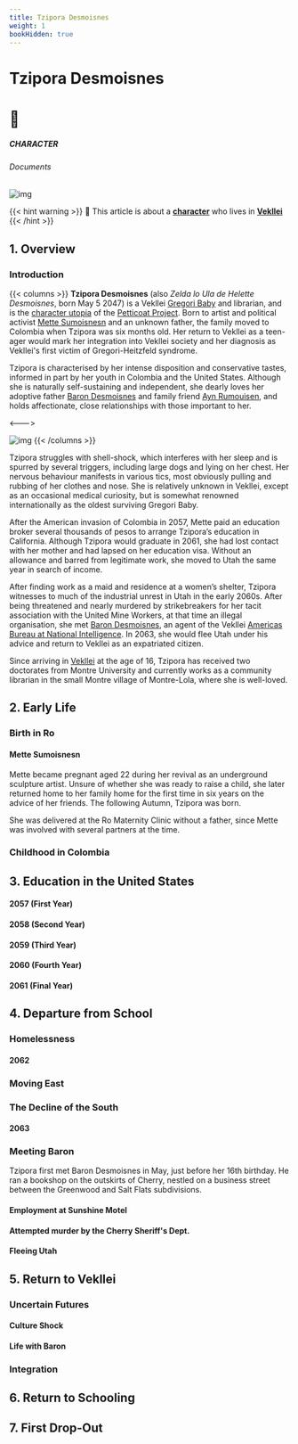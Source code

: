 ```yaml
---
title: Tzipora Desmoisnes
weight: 1
bookHidden: true
---
```

<style>
.markdown a {
  color: var(--color-teal);
}
.markdown a.anchor {
color: var(--color-teal);
}
</style>

<div id="headerbox">
  <h1 class="title">Tzipora Desmoisnes</h1>
  <h1 class="emoji">🦩</h1>
</div>

<h5 span class="tag teal"> CHARACTER </h5>
<h6 span class="sitetag">Documents</h6>

![img](/images/tziporacon.jpg)

{{< hint warning >}}
🌺 This article is about a [**character**](/millmint/intro/#utopia-as-character) who lives in [**Vekllei**](/millmint/vekllei)
{{< /hint >}}

## 1. Overview

### Introduction

{{< columns >}}
**Tzipora Desmoisnes** (also *Zelda lo Ula de Helette Desmoisnes*, born May 5 2047) is a Vekllei [Gregori Baby](/) and librarian, and is the [character utopia](/) of the [Petticoat Project](/). Born to artist and political activist [Mette Sumoisnesn](/) and an unknown father, the family moved to Colombia when Tzipora was six months old. Her return to Vekllei as a teen-ager would mark her integration into Vekllei society and her diagnosis as Vekllei's first victim of Gregori-Heitzfeld syndrome.

Tzipora is characterised by her intense disposition and conservative tastes, informed in part by her youth in Colombia and the United States. Although she is naturally self-sustaining and independent, she dearly loves her adoptive father [Baron Desmoisnes](/) and family friend [Ayn Rumouisen](/), and holds affectionate, close relationships with those important to her.

<--->

![img](/images/mastheads/tzipora.jpg)
{{< /columns >}}

Tzipora struggles with shell-shock, which interferes with her sleep and is spurred by several triggers, including large dogs and lying on her chest. Her nervous behaviour manifests in various tics, most obviously pulling and rubbing of her clothes and nose. She is relatively unknown in Vekllei, except as an occasional medical curiosity, but is somewhat renowned internationally as the oldest surviving Gregori Baby.

After the American invasion of Colombia in 2057, Mette paid an education broker several thousands of pesos to arrange Tzipora’s education in California. Although Tzipora would graduate in 2061, she had lost contact with her mother and had lapsed on her education visa. Without an allowance and barred from legitimate work, she moved to Utah the same year in search of income.

After finding work as a maid and residence at a women’s shelter, Tzipora witnesses to much of the industrial unrest in Utah in the early 2060s. After being threatened and nearly murdered by strikebreakers for her tacit association with the United Mine Workers, at that time an illegal organisation, she met [Baron Desmoisnes](/), an agent of the Vekllei [Americas Bureau at National Intelligence](/). In 2063, she would flee Utah under his advice and return to Vekllei as an expatriated citizen.

Since arriving in [Vekllei](/) at the age of 16, Tzipora has received two doctorates from Montre University and currently works as a community librarian in the small Montre village of Montre-Lola, where she is well-loved.

## 2. Early Life
### Birth in Ro
#### Mette Sumoisnesn
Mette became pregnant aged 22 during her revival as an underground sculpture artist. Unsure of whether she was ready to raise a child, she later returned home to her family home for the first time in six years on the advice of her friends. The following Autumn, Tzipora was born.

She was delivered at the Ro Maternity Clinic without a father, since Mette was involved with several partners at the time.

### Childhood in Colombia

## 3. Education in the United States

#### 2057 (First Year)

#### 2058 (Second Year)

#### 2059 (Third Year)

#### 2060 (Fourth Year)

#### 2061 (Final Year)

## 4. Departure from School

### Homelessness

#### 2062

### Moving East

### The Decline of the South

#### 2063

### Meeting Baron

Tzipora first met Baron Desmoisnes in May, just before her 16th birthday. He ran a bookshop on the outskirts of Cherry, nestled on a business street between the Greenwood and Salt Flats subdivisions.

#### Employment at Sunshine Motel

#### Attempted murder by the Cherry Sheriff's Dept.

#### Fleeing Utah

## 5. Return to Vekllei

### Uncertain Futures

#### Culture Shock

#### Life with Baron

### Integration

## 6. Return to Schooling

## 7. First Drop-Out
